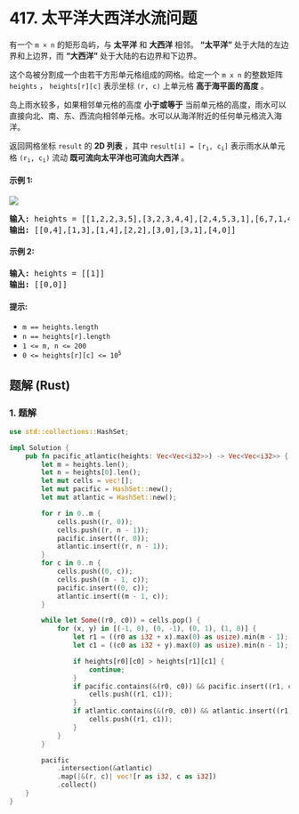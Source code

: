 # 417. 太平洋大西洋水流问题
有一个 `m × n` 的矩形岛屿，与 **太平洋** 和 **大西洋** 相邻。 **“太平洋”** 处于大陆的左边界和上边界，而 **“大西洋”** 处于大陆的右边界和下边界。

这个岛被分割成一个由若干方形单元格组成的网格。给定一个 `m x n` 的整数矩阵 `heights` ， `heights[r][c]` 表示坐标 `(r, c)` 上单元格 **高于海平面的高度** 。

岛上雨水较多，如果相邻单元格的高度 **小于或等于** 当前单元格的高度，雨水可以直接向北、南、东、西流向相邻单元格。水可以从海洋附近的任何单元格流入海洋。

返回网格坐标 `result` 的 **2D 列表** ，其中 <code>result[i] = [r<sub>i</sub>, c<sub>i</sub>]</code> 表示雨水从单元格 <code>(r<sub>i</sub>, c<sub>i</sub>)</code> 流动 **既可流向太平洋也可流向大西洋** 。

#### 示例 1:
![](https://assets.leetcode.com/uploads/2021/06/08/waterflow-grid.jpg)
<pre>
<strong>输入:</strong> heights = [[1,2,2,3,5],[3,2,3,4,4],[2,4,5,3,1],[6,7,1,4,5],[5,1,1,2,4]]
<strong>输出:</strong> [[0,4],[1,3],[1,4],[2,2],[3,0],[3,1],[4,0]]
</pre>

#### 示例 2:
<pre>
<strong>输入:</strong> heights = [[1]]
<strong>输出:</strong> [[0,0]]
</pre>

#### 提示:
* `m == heights.length`
* `n == heights[r].length`
* `1 <= m, n <= 200`
* <code>0 <= heights[r][c] <= 10<sup>5</sup></code>

## 题解 (Rust)

### 1. 题解
```Rust
use std::collections::HashSet;

impl Solution {
    pub fn pacific_atlantic(heights: Vec<Vec<i32>>) -> Vec<Vec<i32>> {
        let m = heights.len();
        let n = heights[0].len();
        let mut cells = vec![];
        let mut pacific = HashSet::new();
        let mut atlantic = HashSet::new();

        for r in 0..m {
            cells.push((r, 0));
            cells.push((r, n - 1));
            pacific.insert((r, 0));
            atlantic.insert((r, n - 1));
        }
        for c in 0..n {
            cells.push((0, c));
            cells.push((m - 1, c));
            pacific.insert((0, c));
            atlantic.insert((m - 1, c));
        }

        while let Some((r0, c0)) = cells.pop() {
            for (x, y) in [(-1, 0), (0, -1), (0, 1), (1, 0)] {
                let r1 = ((r0 as i32 + x).max(0) as usize).min(m - 1);
                let c1 = ((c0 as i32 + y).max(0) as usize).min(n - 1);

                if heights[r0][c0] > heights[r1][c1] {
                    continue;
                }
                if pacific.contains(&(r0, c0)) && pacific.insert((r1, c1)) {
                    cells.push((r1, c1));
                }
                if atlantic.contains(&(r0, c0)) && atlantic.insert((r1, c1)) {
                    cells.push((r1, c1));
                }
            }
        }

        pacific
            .intersection(&atlantic)
            .map(|&(r, c)| vec![r as i32, c as i32])
            .collect()
    }
}
```

